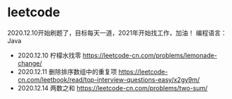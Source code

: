 # leetcode
2020.12.10开始刷题了，目标每天一道，2021年开始找工作，加油！
编程语言：Java
- 2020.12.10 柠檬水找零 https://leetcode-cn.com/problems/lemonade-change/
- 2020.12.11 删除排序数组中的重复项 https://leetcode-cn.com/leetbook/read/top-interview-questions-easy/x2gy9m/
- 2020.12.14 两数之和 https://leetcode-cn.com/problems/two-sum/